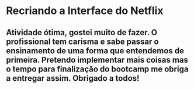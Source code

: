 # Recriando a Interface do Netflix
## Atividade ótima, gostei muito de fazer. O profissional tem carisma e sabe passar o ensinamento de uma forma que entendemos de primeira. Pretendo implementar mais coisas mas o tempo para finalização do bootcamp me obriga a entregar assim. Obrigado a todos!

